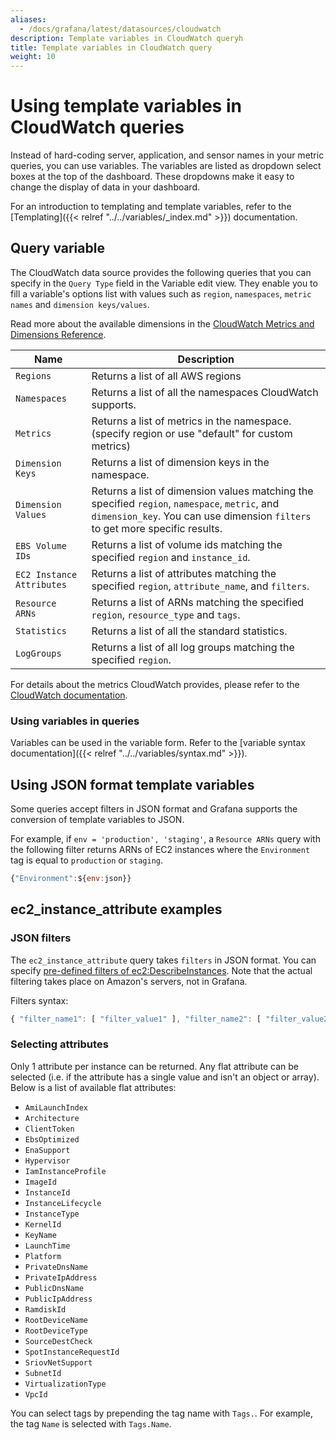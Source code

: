 ```yaml
---
aliases:
  - /docs/grafana/latest/datasources/cloudwatch
description: Template variables in CloudWatch queryh
title: Template variables in CloudWatch query
weight: 10
---
```


# Using template variables in CloudWatch queries

Instead of hard-coding server, application, and sensor names in your metric queries, you can use variables. The variables are listed as dropdown select boxes at the top of the dashboard. These dropdowns make it easy to change the display of data in your dashboard.

For an introduction to templating and template variables, refer to the [Templating]({{< relref "../../variables/_index.md" >}}) documentation.

## Query variable

The CloudWatch data source provides the following queries that you can specify in the `Query Type` field in the Variable edit view. They enable you to fill a variable's options list with values such as `region`, `namespaces`, `metric names` and `dimension keys/values`.

Read more about the available dimensions in the [CloudWatch Metrics and Dimensions Reference](https://docs.aws.amazon.com/AmazonCloudWatch/latest/monitoring/CW_Support_For_AWS.html).

| Name                      | Description                                                                                                                                                                   |
| ------------------------- | ----------------------------------------------------------------------------------------------------------------------------------------------------------------------------- |
| `Regions`                 | Returns a list of all AWS regions                                                                                                                                             |
| `Namespaces`              | Returns a list of all the namespaces CloudWatch supports.                                                                                                                     |
| `Metrics`                 | Returns a list of metrics in the namespace. (specify region or use "default" for custom metrics)                                                                              |
| `Dimension Keys`          | Returns a list of dimension keys in the namespace.                                                                                                                            |
| `Dimension Values`        | Returns a list of dimension values matching the specified `region`, `namespace`, `metric`, and `dimension_key`. You can use dimension `filters` to get more specific results. |
| `EBS Volume IDs`          | Returns a list of volume ids matching the specified `region` and `instance_id`.                                                                                               |
| `EC2 Instance Attributes` | Returns a list of attributes matching the specified `region`, `attribute_name`, and `filters`.                                                                                |
| `Resource ARNs`           | Returns a list of ARNs matching the specified `region`, `resource_type` and `tags`.                                                                                           |
| `Statistics`              | Returns a list of all the standard statistics.                                                                                                                                |
| `LogGroups`               | Returns a list of all log groups matching the specified `region`.                                                                                                             |

For details about the metrics CloudWatch provides, please refer to the [CloudWatch documentation](https://docs.aws.amazon.com/AmazonCloudWatch/latest/DeveloperGuide/CW_Support_For_AWS.html).

### Using variables in queries

Variables can be used in the variable form. Refer to the [variable syntax documentation]({{< relref "../../variables/syntax.md" >}}).

## Using JSON format template variables

Some queries accept filters in JSON format and Grafana supports the conversion of template variables to JSON.

For example, if `env = 'production', 'staging'`, a `Resource ARNs` query with the following filter returns ARNs of EC2 instances where the `Environment` tag is equal to `production` or `staging`.

```javascript
{"Environment":${env:json}}
```

## ec2_instance_attribute examples

### JSON filters

The `ec2_instance_attribute` query takes `filters` in JSON format.
You can specify [pre-defined filters of ec2:DescribeInstances](http://docs.aws.amazon.com/AWSEC2/latest/APIReference/API_DescribeInstances.html).
Note that the actual filtering takes place on Amazon's servers, not in Grafana.

Filters syntax:

```javascript
{ "filter_name1": [ "filter_value1" ], "filter_name2": [ "filter_value2" ] }
```

### Selecting attributes

Only 1 attribute per instance can be returned. Any flat attribute can be selected (i.e. if the attribute has a single value and isn't an object or array). Below is a list of available flat attributes:

- `AmiLaunchIndex`
- `Architecture`
- `ClientToken`
- `EbsOptimized`
- `EnaSupport`
- `Hypervisor`
- `IamInstanceProfile`
- `ImageId`
- `InstanceId`
- `InstanceLifecycle`
- `InstanceType`
- `KernelId`
- `KeyName`
- `LaunchTime`
- `Platform`
- `PrivateDnsName`
- `PrivateIpAddress`
- `PublicDnsName`
- `PublicIpAddress`
- `RamdiskId`
- `RootDeviceName`
- `RootDeviceType`
- `SourceDestCheck`
- `SpotInstanceRequestId`
- `SriovNetSupport`
- `SubnetId`
- `VirtualizationType`
- `VpcId`

You can select tags by prepending the tag name with `Tags.`. For example, the tag `Name` is selected with `Tags.Name`.
